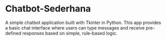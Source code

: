 # Chatbot-Sederhana
A simple chatbot application built with Tkinter in Python. This app provides a basic chat interface where users can type messages and receive pre-defined responses based on simple, rule-based logic.
